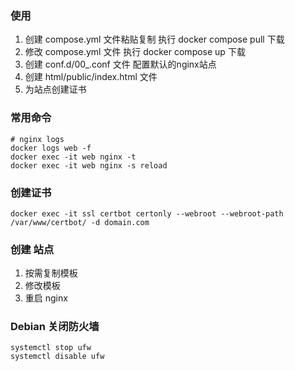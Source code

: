 
### 使用

1. 创建 compose.yml 文件粘贴复制 执行 docker compose pull 下载
2. 修改 compose.yml 文件 执行 docker compose up 下载
3. 创建 conf.d/00_.conf 文件 配置默认的nginx站点
4. 创建 html/public/index.html 文件
5. 为站点创建证书

### 常用命令
```
# nginx logs
docker logs web -f
docker exec -it web nginx -t
docker exec -it web nginx -s reload

```

### 创建证书

```
docker exec -it ssl certbot certonly --webroot --webroot-path /var/www/certbot/ -d domain.com
```

### 创建 站点

1. 按需复制模板
2. 修改模板
3. 重启 nginx

### Debian 关闭防火墙

```
systemctl stop ufw
systemctl disable ufw
```